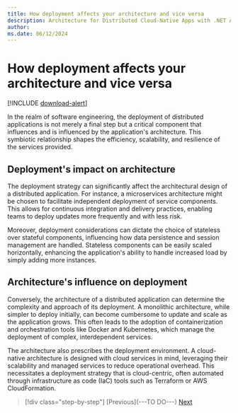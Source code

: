 ```yaml
---
title: How deployment affects your architecture and vice versa
description: Architecture for Distributed Cloud-Native Apps with .NET Aspire & Containers | How deployment affects your architecture and vice versa
author: 
ms.date: 06/12/2024
---
```


# How deployment affects your architecture and vice versa

[!INCLUDE [download-alert](../includes/download-alert.md)]

In the realm of software engineering, the deployment of distributed applications is not merely a final step but a critical component that influences and is influenced by the application's architecture. This symbiotic relationship shapes the efficiency, scalability, and resilience of the services provided.

## Deployment's impact on architecture

The deployment strategy can significantly affect the architectural design of a distributed application. For instance, a microservices architecture might be chosen to facilitate independent deployment of service components. This allows for continuous integration and delivery practices, enabling teams to deploy updates more frequently and with less risk.

Moreover, deployment considerations can dictate the choice of stateless over stateful components, influencing how data persistence and session management are handled. Stateless components can be easily scaled horizontally, enhancing the application's ability to handle increased load by simply adding more instances.

## Architecture's influence on deployment

Conversely, the architecture of a distributed application can determine the complexity and approach of its deployment. A monolithic architecture, while simpler to deploy initially, can become cumbersome to update and scale as the application grows. This often leads to the adoption of containerization and orchestration tools like Docker and Kubernetes, which manage the deployment of complex, interdependent services.

The architecture also prescribes the deployment environment. A cloud-native architecture is designed with cloud services in mind, leveraging their scalability and managed services to reduce operational overhead. This necessitates a deployment strategy that is cloud-centric, often automated through infrastructure as code (IaC) tools such as Terraform or AWS CloudFormation.

>[!div class="step-by-step"]
>[Previous](---TO DO---)
>[Next](development-vs-production.md)
